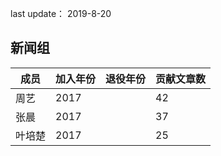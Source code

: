 last update： 2019-8-20

## 新闻组
成员|加入年份|退役年份|贡献文章数
---|---|---|---
周艺|2017||42
张晨|2017||37
叶培楚|2017||25


